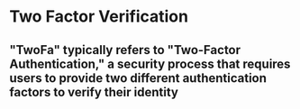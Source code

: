 # Two Factor Verification

## "TwoFa" typically refers to "Two-Factor Authentication," a security process that requires users to provide two different authentication factors to verify their identity
